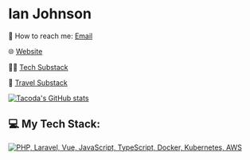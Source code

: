 # Ian Johnson

💬 How to reach me: [Email](mailto:tacoda@hey.com)

🌐 [Website](https://tacoda.github.io)

🧑‍💻 [Tech Substack](https://diffengine.substack.com/)

🧳 [Travel Substack](https://roamingroots.substack.com/)


[![Tacoda's GitHub stats](https://github-readme-stats.vercel.app/api?username=tacoda)](https://github.com/anuraghazra/github-readme-stats)

## 💻 My Tech Stack:

[![PHP, Laravel, Vue, JavaScript, TypeScript, Docker, Kubernetes, AWS](https://skillicons.dev/icons?i=php,laravel,vue,js,ts,docker,kubernetes,aws)](https://skillicons.dev)
